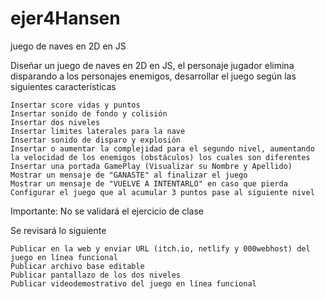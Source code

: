 # ejer4Hansen
juego de naves en 2D en JS


Diseñar un juego de naves en 2D en JS, el personaje jugador elimina disparando a los personajes enemigos, desarrollar el juego según las siguientes características

    Insertar score vidas y puntos
    Insertar sonido de fondo y colisión
    Insertar dos niveles
    Insertar limites laterales para la nave
    Insertar sonido de disparo y explosión
    Insertar o aumentar la complejidad para el segundo nivel, aumentando la velocidad de los enemigos (obstáculos) los cuales son diferentes 
    Insertar una portada GamePlay (Visualizar su Nombre y Apellido)
    Mostrar un mensaje de "GANASTE" al finalizar el juego
    Mostrar un mensaje de "VUELVE A INTENTARLO" en caso que pierda
    Configurar el juego que al acumular 3 puntos pase al siguiente nivel

Importante: No se validará el ejercicio de clase

 Se revisará lo siguiente

    Publicar en la web y enviar URL (itch.io, netlify y 000webhost) del juego en línea funcional
    Publicar archivo base editable 
    Publicar pantallazo de los dos niveles
    Publicar videodemostrativo del juego en línea funcional
